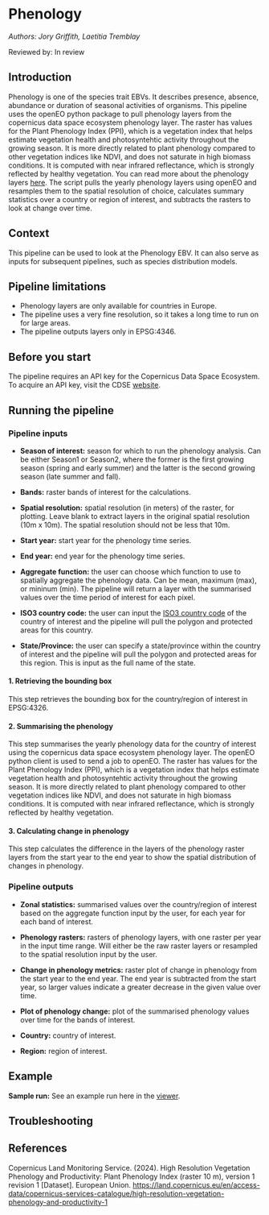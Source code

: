 # Phenology
_Authors: Jory Griffith, Laetitia Tremblay_

Reviewed by: In review

## Introduction
Phenology is one of the species trait EBVs. It describes presence, absence, abundance or duration of seasonal activities of organisms. This pipeline uses the openEO python package to pull phenology layers from the copernicus data space ecosystem phenology layer. The raster has values for the Plant Phenology Index (PPI), which is a vegetation index that helps estimate vegetation health and photosyntehtic activity throughout the growing season. It is more directly related to plant phenology compared to other vegetation indices like NDVI, and does not saturate in high biomass conditions. It is computed with near infrared reflectance, which is strongly reflected by healthy vegetation. You can read more about the phenology layers [here](https://land.copernicus.eu/en/dataset-catalog). The script pulls the yearly phenology layers using openEO and resamples them to the spatial resolution of choice, calculates summary statistics over a country or region of interest, and subtracts the rasters to look at change over time.

## Context
This pipeline can be used to look at the Phenology EBV. It can also serve as inputs for subsequent pipelines, such as species distribution models.

## Pipeline limitations

- Phenology layers are only available for countries in Europe.
- The pipeline uses a very fine resolution, so it takes a long time to run on for large areas.
- The pipeline outputs layers only in EPSG:4346.

## Before you start
The pipeline requires an API key for the Copernicus Data Space Ecosystem. To acquire an API key, visit the CDSE [website](https://dataspace.copernicus.eu/analyse/openeo).

## Running the pipeline

### Pipeline inputs

- **Season of interest:** season for which to run the phenology analysis. Can be either Season1 or Season2, where the former is the first growing season (spring and early summer) and the latter is the second growing season (late summer and fall).

- **Bands:** raster bands of interest for the calculations.

- **Spatial resolution:** spatial resolution (in meters) of the raster, for plotting. Leave blank to extract layers in the original spatial resolution (10m x 10m). The spatial resolution should not be less that 10m.

- **Start year:** start year for the phenology time series.

- **End year:** end year for the phenology time series.

- **Aggregate function:** the user can choose which function to use to spatially aggregate the phenology data. Can be mean, maximum (max), or mininum (min). The pipeline will return a layer with the summarised values over the time period of interest for each pixel.

- **ISO3 country code:** the user can input the [ISO3 country code](https://en.wikipedia.org/wiki/ISO_3166-1_alpha-3) of the country of interest and the pipeline will pull the polygon and protected areas for this country.

- **State/Province:** the user can specify a state/province within the country of interest and the pipeline will pull the polygon and protected areas for this region. This is input as the full name of the state.

#### **1. Retrieving the bounding box**
This step retrieves the bounding box for the country/region of interest in EPSG:4326.

#### **2. Summarising the phenology**
This step summarises the yearly phenology data for the country of interest using the copernicus data space ecosystem phenology layer. The openEO python client is used to send a job to openEO. The raster has values for the Plant Phenology Index (PPI), which is a vegetation index that helps estimate vegetation health and photosyntehtic activity throughout the growing season. It is more directly related to plant phenology compared to other vegetation indices like NDVI, and does not saturate in high biomass conditions. It is computed with near infrared reflectance, which is strongly reflected by healthy vegetation.

#### **3. Calculating change in phenology**
This step calculates the difference in the layers of the phenology raster layers from the start year to the end year to show the spatial distribution of changes in phenology.

### Pipeline outputs

- **Zonal statistics:** summarised values over the country/region of interest based on the aggregate function input by the user, for each year for each band of interest.

- **Phenology rasters:** rasters of phenology layers, with one raster per year in the input time range. Will either be the raw raster layers or resampled to the spatial resolution input by the user.

- **Change in phenology metrics:** raster plot of change in phenology from the start year to the end year. The end year is subtracted from the start year, so larger values indicate a greater decrease in the given value over time.

- **Plot of phenology change:** plot of the summarised phenology values over time for the bands of interest.

- **Country:** country of interest.

- **Region:** region of interest.

## Example
**Sample run:** See an example run here in the [viewer](https://pipelines-results.geobon.org/viewer/Phenology%3Ephenology_EO%3Ef08ed95a9538d87c7303027390889fba).

## Troubleshooting

## References
Copernicus Land Monitoring Service. (2024). High Resolution Vegetation Phenology and Productivity: Plant Phenology Index (raster 10 m), version 1 revision 1 [Dataset]. European Union. https://land.copernicus.eu/en/access-data/copernicus-services-catalogue/high-resolution-vegetation-phenology-and-productivity-1


